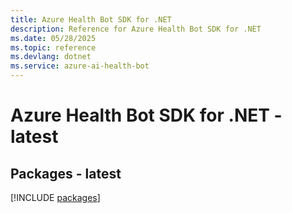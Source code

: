 ```yaml
---
title: Azure Health Bot SDK for .NET
description: Reference for Azure Health Bot SDK for .NET
ms.date: 05/28/2025
ms.topic: reference
ms.devlang: dotnet
ms.service: azure-ai-health-bot
---
```

# Azure Health Bot SDK for .NET - latest
## Packages - latest
[!INCLUDE [packages](health-bot-index.md)]